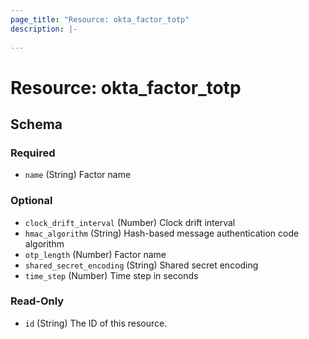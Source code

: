 ```yaml
---
page_title: "Resource: okta_factor_totp"
description: |-
  
---
```


# Resource: okta_factor_totp





<!-- schema generated by tfplugindocs -->
## Schema

### Required

- `name` (String) Factor name

### Optional

- `clock_drift_interval` (Number) Clock drift interval
- `hmac_algorithm` (String) Hash-based message authentication code algorithm
- `otp_length` (Number) Factor name
- `shared_secret_encoding` (String) Shared secret encoding
- `time_step` (Number) Time step in seconds

### Read-Only

- `id` (String) The ID of this resource.


